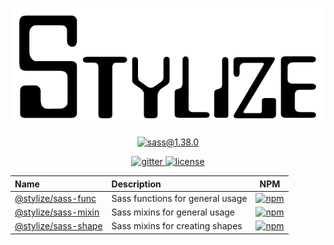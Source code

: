 <p align="center">
  <img src=".github/assets/logo.png" alt="Stylize" />
</p>

<p align="center">
  <a href="https://www.npmjs.com/package/sass">
    <img src="https://img.shields.io/static/v1?style=for-the-badge&logo=sass&color=informational&logoColor=white&label=Sass&message=1.38.0" alt="sass@1.38.0" />
  </a>
</p>

<p align="center">
  <a href="https://gitter.im/Yokize/stylize">
    <img src="https://img.shields.io/gitter/room/Yokize/stylize?style=for-the-badge&logo=gitter&color=informational&label" alt="gitter" />
  </a>

  <a href="https://en.wikipedia.org/wiki/MIT_License">
    <img src="https://img.shields.io/github/license/Yokize/stylize?style=for-the-badge&color=informational&label" alt="license" />
  </a>
</p>

| Name                                        | Description                      |                                                                NPM                                                                |
| :------------------------------------------ | :------------------------------- | :-------------------------------------------------------------------------------------------------------------------------------: |
| [@stylize/sass-func](./package/sass-func)   | Sass functions for general usage |  [![npm](https://img.shields.io/npm/v/@stylize/sass-func?style=for-the-badge)](https://www.npmjs.com/package/@stylize/sass-func)  |
| [@stylize/sass-mixin](./package/sass-mixin) | Sass mixins for general usage    | [![npm](https://img.shields.io/npm/v/@stylize/sass-mixin?style=for-the-badge)](https://www.npmjs.com/package/@stylize/sass-mixin) |
| [@stylize/sass-shape](./package/sass-shape) | Sass mixins for creating shapes  | [![npm](https://img.shields.io/npm/v/@stylize/sass-shape?style=for-the-badge)](https://www.npmjs.com/package/@stylize/sass-shape) |

